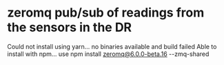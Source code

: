 # zeromq pub/sub of readings from the sensors in the DR 

Could not install using yarn... no binaries available and build failed
Able to install with npm... use   npm install zeromq@6.0.0-beta.16 --zmq-shared

